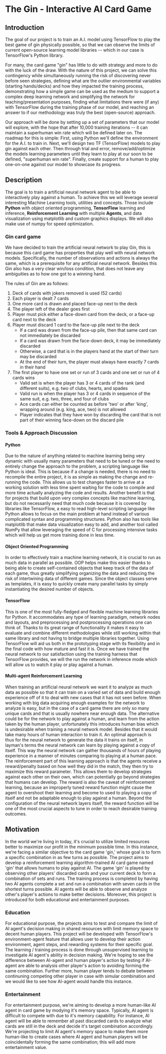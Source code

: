 # The Gin - Interactive AI Card Game

## Introduction
The goal of our project is to train an A.I. model using TensorFlow to play the best game of gin physically possible, so that we can observe the limits of current open-source learning model libraries -- which in our case is TensorFlow's Python library.  

For many, the card game "gin" has little to do with strategy and more to do with the luck of the draw. With the nature of this project, we can solve this contingency while simultaneously running the risk of discovering never before seen strategies, defining what are the outlier environmental variables (starting hands/decks) and how they impacted the training process, demonstrating how a simple game can be used as the medium to support a complex deep learning network and simplifying the network for teaching/presentation purposes, finding what limitations there were (if any) with TensorFlow during the training phase of our model, and reaching an answer to if our methodology was truly the best (open-source) approach.

Our approach will be done by setting up a set of parameters that our model will explore, with the hope that after 10,000 training iterations -- it can maintain a superhuman win rate which will be defined later on. The roadmap for this is simple: First, using Python we'll define the environment for the A.I. to train in. Next, we'll design two TF (TensorFlow) models to play gin against each other. Then through trial and error, remove/add/optimize the models learning parameters until they learn to play at our soon to be defined, "superhuman win rate". Finally, create support for a human to play one-on-one against our model to showcase its progress. 

## Description
The goal is to train a artificial neural network agent to be able to interactively play against a human.
To achieve this we will leverage several interesting Machine Learning tools, utilities and concepts.
Those include **Python** with object oriented programming, **TensorFlow** learning and inference,
**Reinforcement Learning** with multiple **Agents**, and data visualization using matplotlib and custom 
graphics displays. We will also make use of numpy for speed optimization.

### Gin card game
We have decided to train the artificial neural network to play Gin, this is because this card game has properties that play well
with neural network models. Specifically, the number of observations and actions is always the same, which is a
prerequisite for any artificial neural network. Besides this Gin also has a very clear win/loss condition,
that does not leave any ambiguities as to how one got to a winning hand.

The rules of Gin are as follows:
1. Deck of cards with jokers removed is used (52 cards)
2. Each player is dealt 7 cards
3. One more card is drawn and placed face-up next to the deck
4. The player left of the dealer goes first
5. Player must pick either a face-down card from the deck, or a face-up card next to the deck
6. Player must discard 1 card to the face-up pile next to the deck
   - If a card was drawn from the face-up pile, then that same card can not immediately be discarded
   - If a card was drawn from the face-down deck, it may be immediately discarded
   - Otherwise, a card that is in the players hand at the start of their turn may be discarded
   - At the end of their turn, the player must always have exactly 7 cards in their hand
7. The first player to have one set or run of 3 cards and one set or run of 4 cards wins
   - Valid set is when the player has 3 or 4 cards of the rank (and different suits), e.g. two of clubs, hearts, and spades
   - Valid run is when the player has 3 or 4 cards in sequence of the same suit, e.g. two, three, and four of clubs
   - Ace cards can either be counted as before 'two' or after 'king', wrapping around (e.g. king, ace, two) is not allowed
   - Player indicates that they have won by discarding the card that is not part of their winning face-down on the discard pile

### Tools & Approach Discussion

#### Python
Due to the nature of anything related to machine learning being very dynamic with usually many parameters that need to be tuned
or the need to entirely change the approach to the problem, a scripting language like Python is ideal. This is because if a change is needed,
there is no need to recompile the entire project, it is as simple as making the change and re-running the code. This allows us to test changes faster
to arrive at a working solution with less time spent waiting for the code to compile and more time actually analyzing the code and results.
Another benefit is that for projects that build upon very complex concepts like machine learning, but do not necessarily need that much code
because it is covered by libraries like TensorFlow, a easy to read high-level scripting language like Python allows to focus on the main problem at hand
instead of various complicated syntax and programming structures. Python also has tools like matplotlib that make data visualization easy to add, and another tool
called NumPy that allow leveraging the speed of C for processing intensive tasks which will help us get more training done in less time.

#### Object Oriented Programming
In order to effectively train a machine learning network, it is crucial to run as much data in parallel as possible. OOP helps make this easier
thanks to being able to create self-contained objects that keep track of the data of each game, thus greatly simplifying organizing the data and reducing the risk
of intertwining data of different games. Since the object classes serve as templates, it is easy to quickly create many parallel tasks by simply instantiating the desired number of objects.

#### TensorFlow
This is one of the most fully-fledged and flexible machine learning libraries for Python. It accommodates any type of learning paradigm, network nodes and layouts, and preprocessing and postprocessing operations one can think of.
Thanks to its great range of functionality it makes it easy to evaluate and combine different methodologies while still working within that same library and not having to bridge multiple libraries together.
Using TensorFlow will aid us both in the prototyping stage with its flexibility and in the final code with how mature and fast it is. Once we have trained the neural network
to our satisfaction using the training harness that TensorFlow provides, we will the run the network in inference mode which will allow us to watch it play or play against a human.

#### Multi-agent Reinforcement Learning
When training an artificial neural network we want it to analyze as much data as possible so that it can train on a varied set of data and build enough experience off of it to deal with new cases that it has not seen before.
When working with big data acquiring enough examples for the network to analyze is easy, but in the case of a card game there are only so many unique cards and that is usually nowhere near enough data.
The alternative could be for the network to play against a human, and learn from the action taken by the human player, unfortunately this introduces human bias which is undesirable when training a neural network model. Besides that it would take many hours of human interaction to train it.
An optimal approach is thus for the neural network to generate the data it trains on itself, in layman's terms the neural network can learn by playing against a copy of itself.
This way the neural network can gather thousands of hours of playing experience in a manner of minutes comparing to playing at a human pace.
The reinforcement part of this learning approach is that the agents receive a reward/penalty based on how well they did in the match, they then try to maximize this reward parameter.
This allows them to develop strategies against each other on their own, which can potentially go beyond strategies that humans can develop.
The reward is also the caveat of reinforcement learning, because an improperly tuned reward function might cause the agent to overshoot their learning and become to used to playing a copy of itself and not be adaptable enough to play against a human.
Beyond the configuration of the neural network layers itself, the reward function will be one of the most crucial aspects to tune in order to reach desirable training outcomes.

## Motivation
In the world we're living in today, it's crucial to utilize limited resources better to maximize our profit in the minimum possible time. In this instance, we're facing a similar objective to the card game 'gin,' whose goal is to form a specific combination in as few turns as possible. The project aims to develop a reinforcement learning algorithm-trained AI card game named 'gin' that allows humans to play against AI. The game 'gin' is played by observing other players' discarded cards and your current deck to form a combination of sets and runs. The training process is completed by having two AI agents complete a set and run a combination with seven cards in the shortest turns possible. AI agents will be able to observe and analyze other's player's actions to make better decisions. Moreover, this project is introduced for both educational and entertainment purposes.

### Education
For educational purpose, the projects aims to test and compare the limit of AI agent's decision making in shared resources with limit memory space to decent human players. This project will be developed with TensorFlow's environment-agent feature that allows user to develop their action environment, agent steps, and rewarding systems for their specific goal. The learning / training process is done through unsupervised learning to investigate AI agent's ability in decision making. We're hoping to see the difference between AI-agent and human player's action by testing if AI-agent are able to analysis other player's action to avoiding forming the same combination. Further more, human player tends to debate between continuning competing other player in case with simular combination and we would like to see how AI-agent would handle this instance. 

### Entertainment
For entertainment purpose, we're aiming to develop a more human-like AI agent in card game by modying it's memory space. Typically, AI agent is difficult to compete with due to it's memory capability. For instance, AI agent will be able to remember all past discarded cards to analyze what cards are still in the deck and decide it's target combination accordingly. We're projecting to limit AI agent's memory space to make them more human-like to create cases where AI agent and human players will be coincidentally forming the same combination; this will add more entertainment value. 



